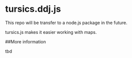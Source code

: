 # tursics.ddj.js

This repo will be transfer to a node.js package in the future.

tursics.js makes it easier working with maps.

##More information

tbd
